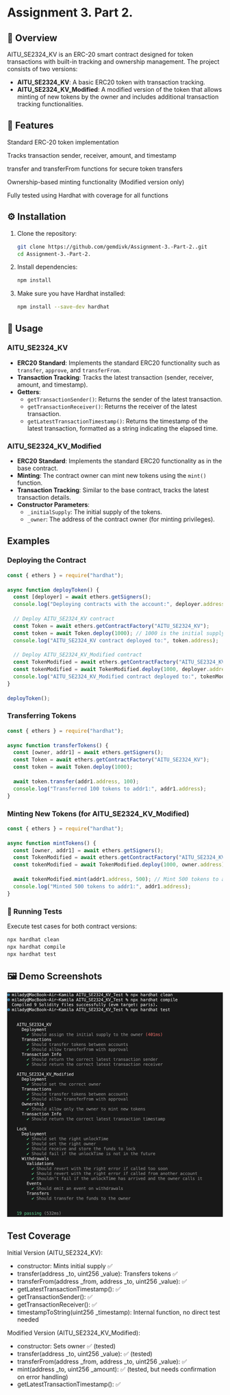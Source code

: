 # Assignment 3. Part 2.
## 📌 Overview  
AITU_SE2324_KV is an ERC-20 smart contract designed for token transactions with built-in tracking and ownership management. The project consists of two versions:

- **AITU_SE2324_KV**: A basic ERC20 token with transaction tracking.
- **AITU_SE2324_KV_Modified**: A modified version of the token that allows minting of new tokens by the owner and includes additional transaction tracking functionalities.


## 🚀 Features  
Standard ERC-20 token implementation

Tracks transaction sender, receiver, amount, and timestamp

transfer and transferFrom functions for secure token transfers

Ownership-based minting functionality (Modified version only)

Fully tested using Hardhat with coverage for all functions

## ⚙️ Installation  
1. Clone the repository:  
   ```bash
   git clone https://github.com/gemdivk/Assignment-3.-Part-2..git
   cd Assignment-3.-Part-2.
   ```
2. Install dependencies:  
   ```bash
   npm install
   ```
3. Make sure you have Hardhat installed:
    ```bash
    npm install --save-dev hardhat

## 🚀 Usage  

### AITU_SE2324_KV

- **ERC20 Standard**: Implements the standard ERC20 functionality such as `transfer`, `approve`, and `transferFrom`.
- **Transaction Tracking**: Tracks the latest transaction (sender, receiver, amount, and timestamp).
- **Getters**:
  - `getTransactionSender()`: Returns the sender of the latest transaction.
  - `getTransactionReceiver()`: Returns the receiver of the latest transaction.
  - `getLatestTransactionTimestamp()`: Returns the timestamp of the latest transaction, formatted as a string indicating the elapsed time.

### AITU_SE2324_KV_Modified

- **ERC20 Standard**: Implements the standard ERC20 functionality as in the base contract.
- **Minting**: The contract owner can mint new tokens using the `mint()` function.
- **Transaction Tracking**: Similar to the base contract, tracks the latest transaction details.
- **Constructor Parameters**:
  - `_initialSupply`: The initial supply of the tokens.
  - `_owner`: The address of the contract owner (for minting privileges).


## Examples

### Deploying the Contract

```javascript
const { ethers } = require("hardhat");

async function deployToken() {
  const [deployer] = await ethers.getSigners();
  console.log("Deploying contracts with the account:", deployer.address);

  // Deploy AITU_SE2324_KV contract
  const Token = await ethers.getContractFactory("AITU_SE2324_KV");
  const token = await Token.deploy(1000); // 1000 is the initial supply
  console.log("AITU_SE2324_KV contract deployed to:", token.address);

  // Deploy AITU_SE2324_KV_Modified contract
  const TokenModified = await ethers.getContractFactory("AITU_SE2324_KV_Modified");
  const tokenModified = await TokenModified.deploy(1000, deployer.address); // 1000 initial supply, deployer as owner
  console.log("AITU_SE2324_KV_Modified contract deployed to:", tokenModified.address);
}

deployToken();
```

### Transferring Tokens

```javascript
const { ethers } = require("hardhat");

async function transferTokens() {
  const [owner, addr1] = await ethers.getSigners();
  const Token = await ethers.getContractFactory("AITU_SE2324_KV");
  const token = await Token.deploy(1000);

  await token.transfer(addr1.address, 100);
  console.log("Transferred 100 tokens to addr1:", addr1.address);
}
```

### Minting New Tokens (for AITU_SE2324_KV_Modified)

```javascript
const { ethers } = require("hardhat");

async function mintTokens() {
  const [owner, addr1] = await ethers.getSigners();
  const TokenModified = await ethers.getContractFactory("AITU_SE2324_KV_Modified");
  const tokenModified = await TokenModified.deploy(1000, owner.address);

  await tokenModified.mint(addr1.address, 500); // Mint 500 tokens to addr1
  console.log("Minted 500 tokens to addr1:", addr1.address);
}
```

### 🔬 Running Tests  

Execute test cases for both contract versions:  
```bash
npx hardhat clean
npx hardhat compile
npx hardhat test
```


## 🖼️ Demo Screenshots  
![alt text](screens/screen.png)


## Test Coverage
Initial Version (AITU_SE2324_KV):
* constructor: Mints initial supply ✅
* transfer(address _to, uint256 _value): Transfers tokens ✅ 
* transferFrom(address _from, address _to, uint256 _value): ✅ 
* getLatestTransactionTimestamp(): ✅ 
* getTransactionSender(): ✅ 
* getTransactionReceiver(): ✅ 
* timestampToString(uint256 _timestamp): Internal function, no direct test needed


Modified Version (AITU_SE2324_KV_Modified):
* constructor: Sets owner ✅ (tested)
* transfer(address _to, uint256 _value): ✅ (tested)
* transferFrom(address _from, address _to, uint256 _value): ✅ 
* mint(address _to, uint256 _amount): ✅ (tested, but needs confirmation on error handling)
* getLatestTransactionTimestamp(): ✅ 
